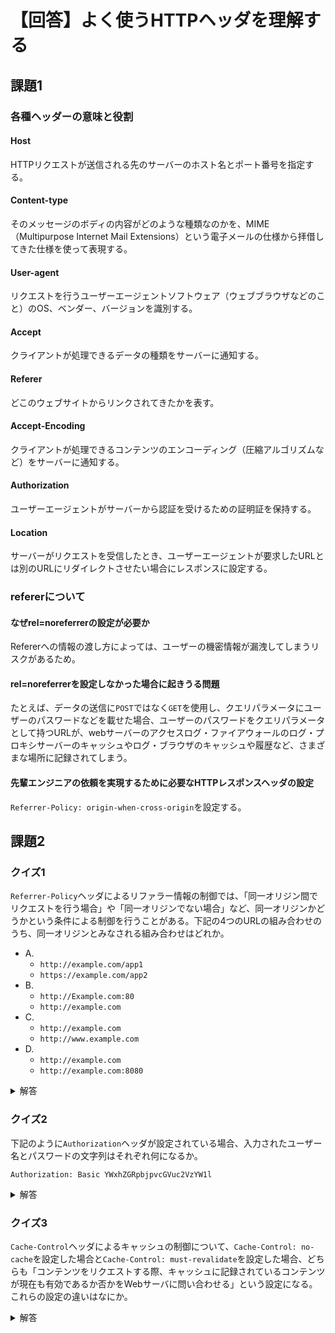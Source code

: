 # 【回答】よく使うHTTPヘッダを理解する

## 課題1

### 各種ヘッダーの意味と役割

#### Host

HTTPリクエストが送信される先のサーバーのホスト名とポート番号を指定する。

#### Content-type

そのメッセージのボディの内容がどのような種類なのかを、MIME（Multipurpose Internet Mail Extensions）という電子メールの仕様から拝借してきた仕様を使って表現する。

#### User-agent

リクエストを行うユーザーエージェントソフトウェア（ウェブブラウザなどのこと）のOS、ベンダー、バージョンを識別する。

#### Accept

クライアントが処理できるデータの種類をサーバーに通知する。

#### Referer

どこのウェブサイトからリンクされてきたかを表す。

#### Accept-Encoding

クライアントが処理できるコンテンツのエンコーディング（圧縮アルゴリズムなど）をサーバーに通知する。

#### Authorization

ユーザーエージェントがサーバーから認証を受けるための証明証を保持する。

#### Location

サーバーがリクエストを受信したとき、ユーザーエージェントが要求したURLとは別のURLにリダイレクトさせたい場合にレスポンスに設定する。

### refererについて

#### なぜrel=noreferrerの設定が必要か

Refererへの情報の渡し方によっては、ユーザーの機密情報が漏洩してしまうリスクがあるため。

#### rel=noreferrerを設定しなかった場合に起きうる問題

たとえば、データの送信に`POST`ではなく`GET`を使用し、クエリパラメータにユーザーのパスワードなどを載せた場合、ユーザーのパスワードをクエリパラメータとして持つURLが、webサーバーのアクセスログ・ファイアウォールのログ・プロキシサーバーのキャッシュやログ・ブラウザのキャッシュや履歴など、さまざまな場所に記録されてしまう。

#### 先輩エンジニアの依頼を実現するために必要なHTTPレスポンスヘッダの設定

`Referrer-Policy: origin-when-cross-origin`を設定する。

## 課題2

### クイズ1

`Referrer-Policy`ヘッダによるリファラー情報の制御では、「同一オリジン間でリクエストを行う場合」や「同一オリジンでない場合」など、同一オリジンかどうかという条件による制御を行うことがある。下記の4つのURLの組み合わせのうち、同一オリジンとみなされる組み合わせはどれか。

- A.
  - `http://example.com/app1`
  - `https://example.com/app2`
- B.
  - `http://Example.com:80`
  - `http://example.com`
- C.
  - `http://example.com`
  - `http://www.example.com`
- D.
  - `http://example.com`
  - `http://example.com:8080`

<details>
 <summary>解答</summary>
  B<br />
  URLを比較し、スキームが同一、ホストが同一（大文字小文字を区別しない）、ポートが同一（Webサーバはデフォルトで80ポートでコンテンツを配信する）であるBを選択するのが正解
</details>

### クイズ2

下記のように`Authorization`ヘッダが設定されている場合、入力されたユーザー名とパスワードの文字列はそれぞれ何になるか。

```
Authorization: Basic YWxhZGRpbjpvcGVuc2VzYW1l
```

<details>
  <summary>解答</summary>
  ユーザー名：aladdin<br />
  パスワード：opensesame<br />
  Basic認証の認証情報は、ユーザー名とパスワードをコロンでつないでBase64でエンコードしているだけなので、Base64でデコードすれば取得することができる。平文で送るのと同じ。
</details>

### クイズ3

`Cache-Control`ヘッダによるキャッシュの制御について、`Cache-Control: no-cache`を設定した場合と`Cache-Control: must-revalidate`を設定した場合、どちらも「コンテンツをリクエストする際、キャッシュに記録されているコンテンツが現在も有効であるか否かをWebサーバに問い合わせる」という設定になる。これらの設定の違いはなにか。

<details>
  <summary>解答</summary>
  有効期限によって動作が変わるかどうかが異なる。<br />
  <code>no-cache</code>の場合、キャッシュが有効期限内でも、必ずサーバーに問い合わせをする<br />
  <code>must-revalidate</code>の場合、キャッシュが有効期限内ならキャッシュを利用し、有効期限が切れていたらサーバーに問い合わせをする
</details>
